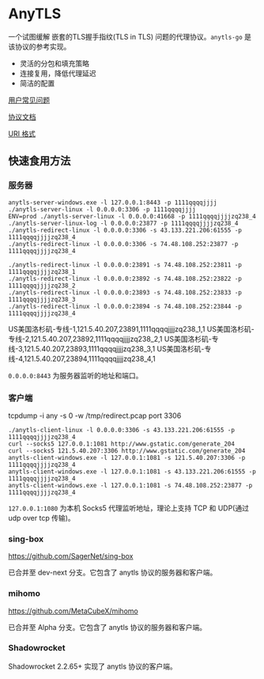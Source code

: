 # AnyTLS

一个试图缓解 嵌套的TLS握手指纹(TLS in TLS) 问题的代理协议。`anytls-go` 是该协议的参考实现。

- 灵活的分包和填充策略
- 连接复用，降低代理延迟
- 简洁的配置

[用户常见问题](./docs/faq.md)

[协议文档](./docs/protocol.md)

[URI 格式](./docs/uri_scheme.md)

## 快速食用方法

### 服务器

```
anytls-server-windows.exe -l 127.0.0.1:8443 -p 1111qqqqjjjj
./anytls-server-linux -l 0.0.0.0:3306 -p 1111qqqqjjjj
ENV=prod ./anytls-server-linux -l 0.0.0.0:41668 -p 1111qqqqjjjjzq238_4
./anytls-server-linux-log -l 0.0.0.0:23877 -p 1111qqqqjjjjzq238_4
./anytls-redirect-linux -l 0.0.0.0:3306 -s 43.133.221.206:61555 -p 1111qqqqjjjjzq238_4
./anytls-redirect-linux -l 0.0.0.0:3306 -s 74.48.108.252:23877 -p 1111qqqqjjjjzq238_4

./anytls-redirect-linux -l 0.0.0.0:23891 -s 74.48.108.252:23811 -p 1111qqqqjjjjzq238_1
./anytls-redirect-linux -l 0.0.0.0:23892 -s 74.48.108.252:23822 -p 1111qqqqjjjjzq238_2
./anytls-redirect-linux -l 0.0.0.0:23893 -s 74.48.108.252:23833 -p 1111qqqqjjjjzq238_3
./anytls-redirect-linux -l 0.0.0.0:23894 -s 74.48.108.252:23844 -p 1111qqqqjjjjzq238_4
```

US美国洛杉矶-专线-1,121.5.40.207,23891,1111qqqqjjjjzq238_1,1
US美国洛杉矶-专线-2,121.5.40.207,23892,1111qqqqjjjjzq238_2,1
US美国洛杉矶-专线-3,121.5.40.207,23893,1111qqqqjjjjzq238_3,1
US美国洛杉矶-专线-4,121.5.40.207,23894,1111qqqqjjjjzq238_4,1

`0.0.0.0:8443` 为服务器监听的地址和端口。

### 客户端
tcpdump -i any -s 0 -w /tmp/redirect.pcap port 3306
```
./anytls-client-linux -l 0.0.0.0:3306 -s 43.133.221.206:61555 -p 1111qqqqjjjjzq238_4
curl --socks5 127.0.0.1:1081 http://www.gstatic.com/generate_204
curl --socks5 121.5.40.207:3306 http://www.gstatic.com/generate_204
anytls-client-windows.exe -l 127.0.0.1:1081 -s 121.5.40.207:3306 -p 1111qqqqjjjjzq238_4
anytls-client-windows.exe -l 127.0.0.1:1081 -s 43.133.221.206:61555 -p 1111qqqqjjjjzq238_4
anytls-client-windows.exe -l 127.0.0.1:1081 -s 74.48.108.252:23877 -p 1111qqqqjjjjzq238_4
```

`127.0.0.1:1080` 为本机 Socks5 代理监听地址，理论上支持 TCP 和 UDP(通过 udp over tcp 传输)。

### sing-box

https://github.com/SagerNet/sing-box

已合并至 dev-next 分支。它包含了 anytls 协议的服务器和客户端。

### mihomo

https://github.com/MetaCubeX/mihomo

已合并至 Alpha 分支。它包含了 anytls 协议的服务器和客户端。

### Shadowrocket

Shadowrocket 2.2.65+ 实现了 anytls 协议的客户端。
